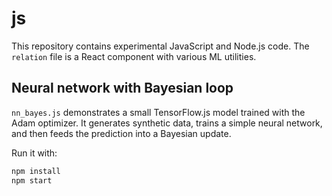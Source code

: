 # js

This repository contains experimental JavaScript and Node.js code. The `relation` file is a React component with various ML utilities.

## Neural network with Bayesian loop

`nn_bayes.js` demonstrates a small TensorFlow.js model trained with the Adam optimizer. It generates synthetic data, trains a simple neural network, and then feeds the prediction into a Bayesian update.

Run it with:

```bash
npm install
npm start
```
